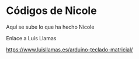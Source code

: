# Códigos de Nicole

Aquí se sube lo que ha hecho Nicole

Enlace a Luis Llamas

https://www.luisllamas.es/arduino-teclado-matricial/
